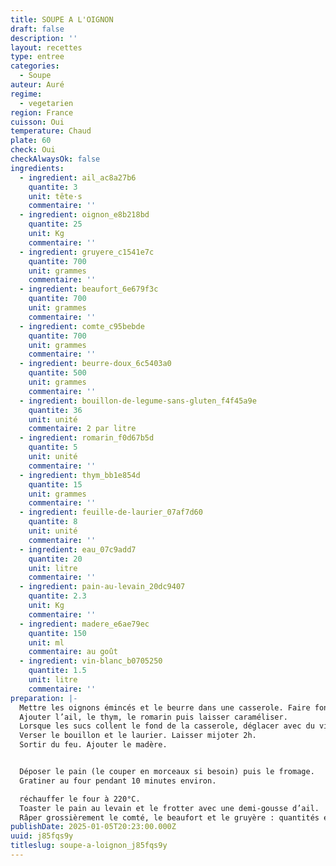 ```yaml
---
title: SOUPE A L'OIGNON
draft: false
description: ''
layout: recettes
type: entree
categories:
  - Soupe
auteur: Auré
regime:
  - vegetarien
region: France
cuisson: Oui
temperature: Chaud
plate: 60
check: Oui
checkAlwaysOk: false
ingredients:
  - ingredient: ail_ac8a27b6
    quantite: 3
    unit: tête·s
    commentaire: ''
  - ingredient: oignon_e8b218bd
    quantite: 25
    unit: Kg
    commentaire: ''
  - ingredient: gruyere_c1541e7c
    quantite: 700
    unit: grammes
    commentaire: ''
  - ingredient: beaufort_6e679f3c
    quantite: 700
    unit: grammes
    commentaire: ''
  - ingredient: comte_c95bebde
    quantite: 700
    unit: grammes
    commentaire: ''
  - ingredient: beurre-doux_6c5403a0
    quantite: 500
    unit: grammes
    commentaire: ''
  - ingredient: bouillon-de-legume-sans-gluten_f4f45a9e
    quantite: 36
    unit: unité
    commentaire: 2 par litre
  - ingredient: romarin_f0d67b5d
    quantite: 5
    unit: unité
    commentaire: ''
  - ingredient: thym_bb1e854d
    quantite: 15
    unit: grammes
    commentaire: ''
  - ingredient: feuille-de-laurier_07af7d60
    quantite: 8
    unit: unité
    commentaire: ''
  - ingredient: eau_07c9add7
    quantite: 20
    unit: litre
    commentaire: ''
  - ingredient: pain-au-levain_20dc9407
    quantite: 2.3
    unit: Kg
    commentaire: ''
  - ingredient: madere_e6ae79ec
    quantite: 150
    unit: ml
    commentaire: au goût
  - ingredient: vin-blanc_b0705250
    quantite: 1.5
    unit: litre
    commentaire: ''
preparation: |-
  Mettre les oignons émincés et le beurre dans une casserole. Faire fondre.
  Ajouter l’ail, le thym, le romarin puis laisser caraméliser.
  Lorsque les sucs collent le fond de la casserole, déglacer avec du vin blanc.
  Verser le bouillon et le laurier. Laisser mijoter 2h.
  Sortir du feu. Ajouter le madère.


  Déposer le pain (le couper en morceaux si besoin) puis le fromage.
  Gratiner au four pendant 10 minutes environ.

  réchauffer le four à 220°C.
  Toaster le pain au levain et le frotter avec une demi-gousse d’ail.
  Râper grossièrement le comté, le beaufort et le gruyère : quantités et proportions selon votre goût.
publishDate: 2025-01-05T20:23:00.000Z
uuid: j85fqs9y
titleslug: soupe-a-loignon_j85fqs9y
---
```

